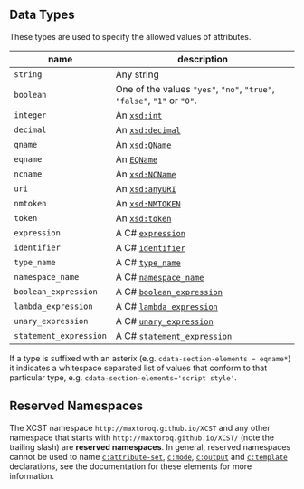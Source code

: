 
## Data Types

These types are used to specify the allowed values of attributes.

name                     | description
------------------------ | -----------
`string`                 | Any string
`boolean`                | One of the values `"yes"`, `"no"`, `"true"`, `"false"`, `"1"` or `"0"`.
`integer`                | An [`xsd:int`](https://www.w3.org/TR/xmlschema-2/#int)
`decimal`                | An [`xsd:decimal`](https://www.w3.org/TR/xmlschema-2/#decimal)
`qname`                  | An [`xsd:QName`](https://www.w3.org/TR/xmlschema-2/#QName)
`eqname`                 | An [`EQName`](https://www.w3.org/TR/xpath-30/#prod-xpath30-EQName)
`ncname`                 | An [`xsd:NCName`](https://www.w3.org/TR/xmlschema-2/#NCName)
`uri`                    | An [`xsd:anyURI`](https://www.w3.org/TR/xmlschema-2/#anyURI)
`nmtoken`                | An [`xsd:NMTOKEN`](https://www.w3.org/TR/xmlschema-2/#NMTOKEN)
`token`                  | An [`xsd:token`](https://www.w3.org/TR/xmlschema-2/#token)
`expression`             | A C# [`expression`]({{page.csharp_spec_url}}expressions.md#expression)
`identifier`             | A C# [`identifier`]({{page.csharp_spec_url}}lexical-structure.md#identifiers)
`type_name`              | A C# [`type_name`]({{page.csharp_spec_url}}basic-concepts.md#namespace-and-type-names)
`namespace_name`         | A C# [`namespace_name`]({{page.csharp_spec_url}}basic-concepts.md#namespace-and-type-names)
`boolean_expression`     | A C# [`boolean_expression`]({{page.csharp_spec_url}}expressions.md#boolean-expressions)
`lambda_expression`      | A C# [`lambda_expression`]({{page.csharp_spec_url}}expressions.md#anonymous-function-expressions)
`unary_expression`       | A C# [`unary_expression`]({{page.csharp_spec_url}}expressions.md#unary-operators)
`statement_expression`   | A C# [`statement_expression`]({{page.csharp_spec_url}}statements.md#expression-statements)

If a type is suffixed with an asterix (e.g. `cdata-section-elements = eqname*`) it indicates a whitespace separated list of values that conform to that particular type, e.g. `cdata-section-elements='script style'`.

## Reserved Namespaces

The XCST namespace `http://maxtoroq.github.io/XCST` and any other namespace that starts with `http://maxtoroq.github.io/XCST/` (note the trailing slash) are **reserved namespaces**. In general, reserved namespaces cannot be used to name [`c:attribute-set`](attribute-set.html), [`c:mode`](mode.html), [`c:output`](output.html) and [`c:template`](template.html) declarations, see the documentation for these elements for more information.
